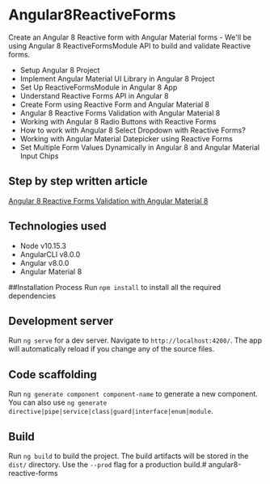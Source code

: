 # Angular8ReactiveForms

Create an Angular 8 Reactive form with Angular Material forms - We'll be using Angular 8 ReactiveFormsModule API to build and validate Reactive forms.

* Setup Angular 8 Project
* Implement Angular Material UI Library in Angular 8 Project
* Set Up ReactiveFormsModule in Angular 8 App
* Understand Reactive Forms API in Angular 8
* Create Form using Reactive Form and Angular Material 8
* Angular 8 Reactive Forms Validation with Angular Material 8
* Working with Angular 8 Radio Buttons with Reactive Forms
* How to work with Angular 8 Select Dropdown with Reactive Forms?
* Working with Angular Material Datepicker using Reactive Forms
* Set Multiple Form Values Dynamically in Angular 8 and Angular Material Input Chips

## Step by step written article
[Angular 8 Reactive Forms Validation with Angular Material 8
](https://www.positronx.io/angular-8-reactive-forms-validation-with-angular-material-8/)

## Technologies used
* Node v10.15.3
* AngularCLI v8.0.0
* Angular v8.0.0
* Angular Material 8

##Installation Process
Run `npm install` to install all the required dependencies

## Development server

Run `ng serve` for a dev server. Navigate to `http://localhost:4200/`. The app will automatically reload if you change any of the source files.

## Code scaffolding

Run `ng generate component component-name` to generate a new component. You can also use `ng generate directive|pipe|service|class|guard|interface|enum|module`.

## Build

Run `ng build` to build the project. The build artifacts will be stored in the `dist/` directory. Use the `--prod` flag for a production build.# angular8-reactive-forms
